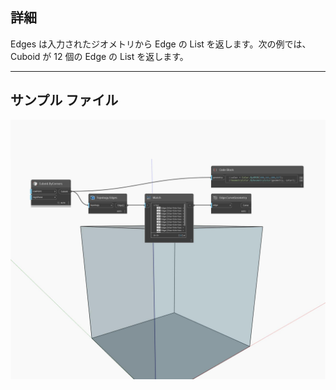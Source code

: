 ## 詳細
Edges は入力されたジオメトリから Edge の List を返します。次の例では、Cuboid が 12 個の Edge の List を返します。
___
## サンプル ファイル

![Edges](./Autodesk.DesignScript.Geometry.Topology.Edges_img.jpg)

